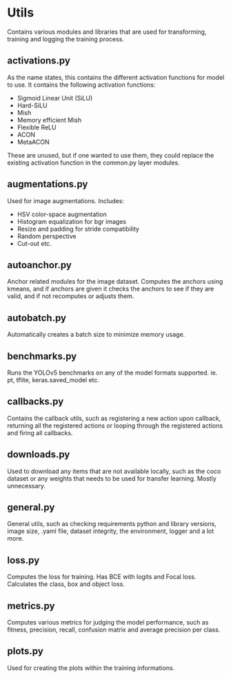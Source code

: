# Utils

Contains various modules and libraries that are used for transforming, training and logging the training process.

## activations.py

As the name states, this contains the different activation functions for model to use. It contains the following activation functions:

- Sigmoid Linear Unit (SiLU)
- Hard-SiLU
- Mish
- Memory efficient Mish
- Flexible ReLU
- ACON
- MetaACON

These are unused, but if one wanted to use them, they could replace the existing activation function in the common.py layer modules.

## augmentations.py

Used for image augmentations. Includes:

- HSV color-space augmentation
- Histogram equalization for bgr images
- Resize and padding for stride compatibility
- Random perspective
- Cut-out etc.

## autoanchor.py

Anchor related modules for the image dataset. Computes the anchors using kmeans, and if anchors are given it checks the anchors to see if they are valid, and if not recomputes or adjusts them.

## autobatch.py

Automatically creates a batch size to minimize memory usage.

## benchmarks.py

Runs the YOLOv5 benchmarks on any of the model formats supported. ie. pt, tflite, keras.saved_model etc.

## callbacks.py

Contains the callback utils, such as registering a new action upon callback, returning all the registered actions or looping through the registered actions and firing all callbacks.

## downloads.py

Used to download any items that are not available locally, such as the coco dataset or any weights that needs to be used for transfer learning. Mostly unnecessary.

## general.py

General utils, such as checking requirements python and library versions, image size, .yaml file, dataset integrity, the environment, logger and a lot more.

## loss.py

Computes the loss for training. Has BCE with logits and Focal loss. Calculates the class, box and object loss.

## metrics.py

Computes various metrics for judging the model performance, such as fitness, precision, recall, confusion matrix and average precision per class.

## plots.py

Used for creating the plots within the training informations.